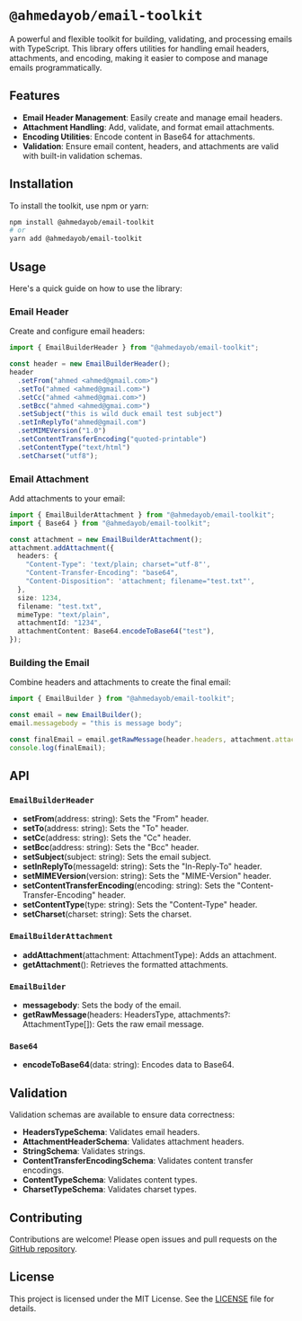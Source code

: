 # `@ahmedayob/email-toolkit`

A powerful and flexible toolkit for building, validating, and processing emails with TypeScript. This library offers utilities for handling email headers, attachments, and encoding, making it easier to compose and manage emails programmatically.

## Features

- **Email Header Management**: Easily create and manage email headers.
- **Attachment Handling**: Add, validate, and format email attachments.
- **Encoding Utilities**: Encode content in Base64 for attachments.
- **Validation**: Ensure email content, headers, and attachments are valid with built-in validation schemas.

## Installation

To install the toolkit, use npm or yarn:

```bash
npm install @ahmedayob/email-toolkit
# or
yarn add @ahmedayob/email-toolkit
```

## Usage

Here's a quick guide on how to use the library:

### Email Header

Create and configure email headers:

```typescript
import { EmailBuilderHeader } from "@ahmedayob/email-toolkit";

const header = new EmailBuilderHeader();
header
  .setFrom("ahmed <ahmed@gmail.com>")
  .setTo("ahmed <ahmed@gmail.com>")
  .setCc("ahmed <ahmed@gmai.com>")
  .setBcc("ahmed <ahmed@gmai.com>")
  .setSubject("this is wild duck email test subject")
  .setInReplyTo("ahmed@gmail.com")
  .setMIMEVersion("1.0")
  .setContentTransferEncoding("quoted-printable")
  .setContentType("text/html")
  .setCharset("utf8");
```

### Email Attachment

Add attachments to your email:

```typescript
import { EmailBuilderAttachment } from "@ahmedayob/email-toolkit";
import { Base64 } from "@ahmedayob/email-toolkit";

const attachment = new EmailBuilderAttachment();
attachment.addAttachment({
  headers: {
    "Content-Type": 'text/plain; charset="utf-8"',
    "Content-Transfer-Encoding": "base64",
    "Content-Disposition": 'attachment; filename="test.txt"',
  },
  size: 1234,
  filename: "test.txt",
  mimeType: "text/plain",
  attachmentId: "1234",
  attachmentContent: Base64.encodeToBase64("test"),
});
```

### Building the Email

Combine headers and attachments to create the final email:

```typescript
import { EmailBuilder } from "@ahmedayob/email-toolkit";

const email = new EmailBuilder();
email.messagebody = "this is message body";

const finalEmail = email.getRawMessage(header.headers, attachment.attachments);
console.log(finalEmail);
```

## API

### `EmailBuilderHeader`

- **setFrom**(address: string): Sets the "From" header.
- **setTo**(address: string): Sets the "To" header.
- **setCc**(address: string): Sets the "Cc" header.
- **setBcc**(address: string): Sets the "Bcc" header.
- **setSubject**(subject: string): Sets the email subject.
- **setInReplyTo**(messageId: string): Sets the "In-Reply-To" header.
- **setMIMEVersion**(version: string): Sets the "MIME-Version" header.
- **setContentTransferEncoding**(encoding: string): Sets the "Content-Transfer-Encoding" header.
- **setContentType**(type: string): Sets the "Content-Type" header.
- **setCharset**(charset: string): Sets the charset.

### `EmailBuilderAttachment`

- **addAttachment**(attachment: AttachmentType): Adds an attachment.
- **getAttachment**(): Retrieves the formatted attachments.

### `EmailBuilder`

- **messagebody**: Sets the body of the email.
- **getRawMessage**(headers: HeadersType, attachments?: AttachmentType[]): Gets the raw email message.

### `Base64`

- **encodeToBase64**(data: string): Encodes data to Base64.

## Validation

Validation schemas are available to ensure data correctness:

- **HeadersTypeSchema**: Validates email headers.
- **AttachmentHeaderSchema**: Validates attachment headers.
- **StringSchema**: Validates strings.
- **ContentTransferEncodingSchema**: Validates content transfer encodings.
- **ContentTypeSchema**: Validates content types.
- **CharsetTypeSchema**: Validates charset types.

## Contributing

Contributions are welcome! Please open issues and pull requests on the [GitHub repository](https://github.com/ahmedayob/email-toolkit).

## License

This project is licensed under the MIT License. See the [LICENSE](./LICENSE) file for details.
